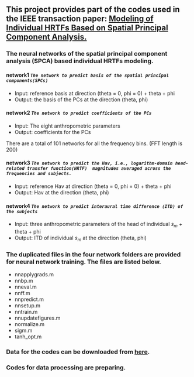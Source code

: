 ## This project provides part of the codes used in the IEEE transaction paper: **<a href="https://doi.org/10.1109/TASLP.2020.2967539" target="_blank">Modeling of Individual HRTFs Based on Spatial Principal Component Analysis.</a>**


### The neural networks of the spatial principal component analysis (SPCA) based individual HRTFs modeling.

#### network1 *`The network to predict basis of the spatial principal components(SPCs)`*
- Input: reference basis at direction (theta = 0, phi = 0) + theta + phi
- Output: the basis of the PCs at the direction (theta, phi)

#### network2 *`The network to predict coefficients of the PCs`*
- Input: The eight anthropometric parameters
- Output: coefficients for the PCs

There are a total of 101 networks for all the frequency bins. (FFT length is 200)

#### network3 *`The network to predict the Hav, i.e., logarithm-domain head-related transfer function(HRTF)  magnitudes averaged across the frequencies and subjects.`*
- Input: reference Hav at direction (theta = 0, phi = 0) + theta + phi
- Output: Hav at the direction (theta, phi)

#### network4 *`The network to predict interaural time difference (ITD) of the subjects`*
- Input: three anthropometric parameters of the head of individual $s_m$ + theta + phi
- Output: ITD of individual $s_m$ at the direction (theta, phi)

### The duplicated files in the four network folders are provided for neural network training. The files are listed below.
- nnapplygrads.m
- nnbp.m
- nneval.m
- nnff.m
- nnpredict.m
- nnsetup.m
- nntrain.m
- nnupdatefigures.m
- normalize.m
- sigm.m
- tanh_opt.m

### Data for the codes can be downloaded from <a href="https://www.jianguoyun.com/p/DSk_y-IQyJ_EChjQw5QFIAA" target="_blank">here</a>.

### Codes for data processing are preparing.